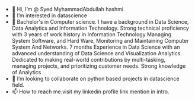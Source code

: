 - 👋 Hi, I’m @ Syed MyhammadAbdullah hashmi
- 👀 I’m interested in datascience
- 🌱 Bachelor's in Computer science. I have a background in Data Science, Data Analytics and Information Technology. Strong technical proficiency with 3 years of work history in Information Technology Managing System Software, and Hard Ware, Monitoring and Maintaining Computer System And Networks. 
7 months Experience in Data Science with an advanced understanding of Data Science and Visualization Analytics. Dedicated to making real-world contributions by multi-tasking, managing projects, and prioritizing customer needs. Strong knowledge of Analytics
- 💞️ I’m looking to collaborate on python based projects in datascience field.
- 📫 How to reach me.visit my linkedin profile link mention in intro.


